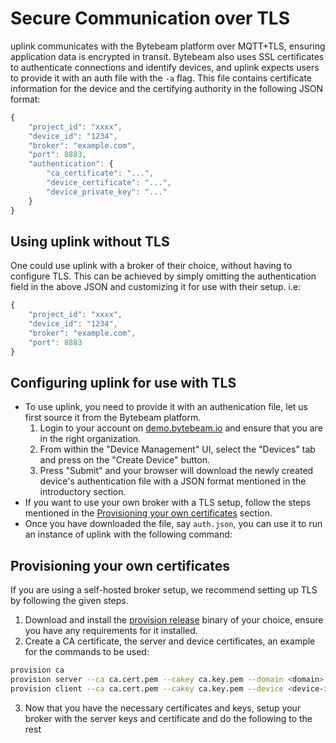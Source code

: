 # Secure Communication over TLS
uplink communicates with the Bytebeam platform over MQTT+TLS, ensuring application data is encrypted in transit. Bytebeam also uses SSL certificates to authenticate connections and identify devices, and uplink expects users to provide it with an auth file with the `-a` flag. This file contains certificate information for the device and the certifying authority in the following JSON format:
```js
{
    "project_id": "xxxx",
    "device_id": "1234",
    "broker": "example.com",
    "port": 8883,
    "authentication": {
        "ca_certificate": "...",
        "device_certificate": "...",
        "device_private_key": "..."
    }
}
```

## Using uplink without TLS
One could use uplink with a broker of their choice, without having to configure TLS. This can be achieved by simply omitting the authentication field in the above JSON and customizing it for use with their setup. i.e:
```js
{
    "project_id": "xxxx",
    "device_id": "1234",
    "broker": "example.com",
    "port": 8883
}
```

## Configuring uplink for use with TLS
- To use uplink, you need to provide it with an authenication file, let us first source it from the Bytebeam platform.
    1. Login to your account on [demo.bytebeam.io](https://demo.bytebeam.io) and ensure that you are in the right organization.
    2. From within the "Device Management" UI, select the "Devices" tab and press on the "Create Device" button.
    3. Press "Submit" and your browser will download the newly created device's authentication file with a JSON format mentioned in the introductory section.
- If you want to use your own broker with a TLS setup, follow the steps mentioned in the [Provisioning your own certificates](#Provisioning-your-own-certificates) section.
- Once you have downloaded the file, say `auth.json`, you can use it to run an instance of uplink with the following command:

## Provisioning your own certificates
If you are using a self-hosted broker setup, we recommend setting up TLS by following the given steps.
1. Download and install the [provision release](https://github.com/bytebeamio/provision/releases) binary of your choice, ensure you have any requirements for it installed.
2. Create a CA certificate, the server and device certificates, an example for the commands to be used:
```sh
provision ca
provision server --ca ca.cert.pem --cakey ca.key.pem --domain <domain>
provision client --ca ca.cert.pem --cakey ca.key.pem --device <device-id> --tenant <project-id> --bits 2048
```
3. Now that you have the necessary certificates and keys, setup your broker with the server keys and certificate and do the following to the rest